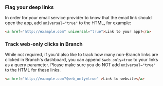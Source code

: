 ### Flag your deep links

In order for your email service provider to know that the email link should open the app, add `universal="true"` to the HTML, for example:

```html
<a href="http://example.com" universal="true">Link to your app!</a>
```

### Track web-only clicks in Branch

While not required, if you'd also like to track how many non-Branch links are clicked in Branch's dashboard, you can append `$web_only=true` to your links as a query parameter.  Please make sure you do NOT add `universal="true"` to the HTML for these links.

```html
<a href="http://example.com?$web_only=true" >Link to website</a>
```

